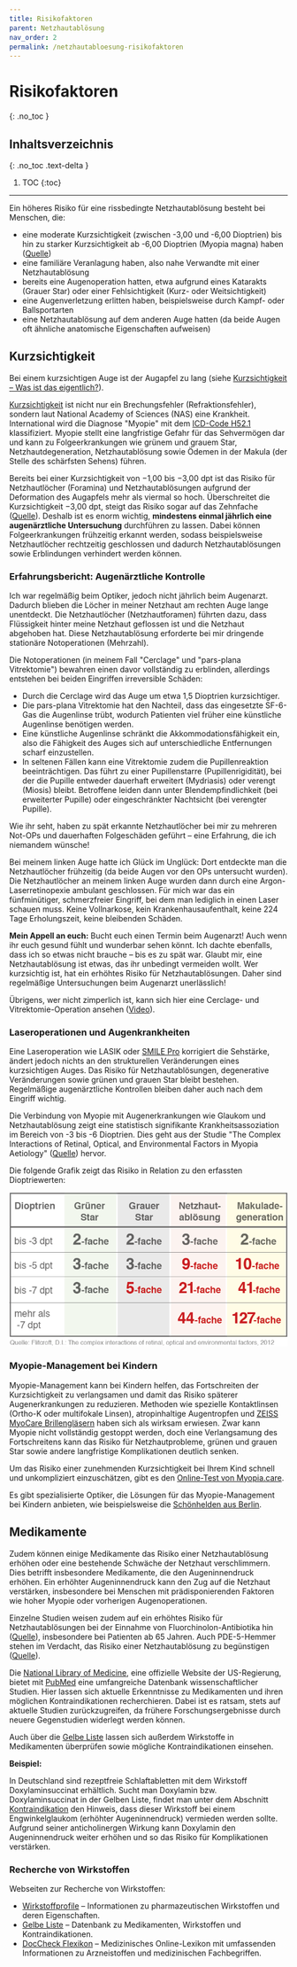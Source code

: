 ```yaml
---
title: Risikofaktoren
parent: Netzhautablösung
nav_order: 2
permalink: /netzhautabloesung-risikofaktoren
---
```


# Risikofaktoren
{: .no_toc }

## Inhaltsverzeichnis
{: .no_toc .text-delta }

1. TOC
{:toc}

---

Ein höheres Risiko für eine rissbedingte Netzhautablösung besteht bei Menschen, die:

- eine moderate Kurzsichtigkeit (zwischen -3,00 und -6,00 Dioptrien) bis hin zu starker Kurzsichtigkeit ab -6,00 Dioptrien (Myopia magna) haben ([Quelle](https://www.augenaerzte-in-duesseldorf.de/myopie/formen-und-komplikationen/))
- eine familiäre Veranlagung haben, also nahe Verwandte mit einer Netzhautablösung
- bereits eine Augenoperation hatten, etwa aufgrund eines Katarakts (Grauer Star) oder einer Fehlsichtigkeit (Kurz- oder Weitsichtigkeit)
- eine Augenverletzung erlitten haben, beispielsweise durch Kampf- oder Ballsportarten
- eine Netzhautablösung auf dem anderen Auge hatten (da beide Augen oft ähnliche anatomische Eigenschaften aufweisen)

## Kurzsichtigkeit

Bei einem kurzsichtigen Auge ist der Augapfel zu lang (siehe [Kurzsichtigkeit – Was ist das eigentlich?](https://www.youtube.com/watch?v=1wDUsoIdkHg)). 

[Kurzsichtigkeit](https://gesund.bund.de/kurzsichtigkeit) ist nicht nur ein Brechungsfehler (Refraktionsfehler), sondern laut National Academy of Sciences (NAS) eine Krankheit. International wird die Diagnose "Myopie" mit dem [ICD-Code H52.1](https://gesund.bund.de/icd-code-suche/h52-1) klassifiziert. Myopie stellt eine langfristige Gefahr für das Sehvermögen dar und kann zu Folgeerkrankungen wie grünem und grauem Star, Netzhautdegeneration, Netzhautablösung sowie Ödemen in der Makula (der Stelle des schärfsten Sehens) führen. 

Bereits bei einer Kurzsichtigkeit von −1,00 bis −3,00 dpt ist das Risiko für Netzhautlöcher (Foramina) und Netzhautablösungen aufgrund der Deformation des Augapfels mehr als viermal so hoch. Überschreitet die Kurzsichtigkeit −3,00 dpt, steigt das Risiko sogar auf das Zehnfache ([Quelle](https://pubmed.ncbi.nlm.nih.gov/8484366/)). Deshalb ist es enorm wichtig, **mindestens einmal jährlich eine augenärztliche Untersuchung** durchführen zu lassen. Dabei können Folgeerkrankungen frühzeitig erkannt werden, sodass beispielsweise Netzhautlöcher rechtzeitig geschlossen und dadurch Netzhautablösungen sowie Erblindungen verhindert werden können.

### Erfahrungsbericht: Augenärztliche Kontrolle

Ich war regelmäßig beim Optiker, jedoch nicht jährlich beim Augenarzt. Dadurch blieben die Löcher in meiner Netzhaut am rechten Auge lange unentdeckt. Die Netzhautlöcher (Netzhautforamen) führten dazu, dass Flüssigkeit hinter meine Netzhaut geflossen ist und die Netzhaut abgehoben hat. Diese Netzhautablösung erforderte bei mir dringende stationäre Notoperationen (Mehrzahl).

Die Notoperationen (in meinem Fall "Cerclage" und "pars-plana Vitrektomie") bewahren einen davor vollständig zu erblinden, allerdings entstehen bei beiden Eingriffen irreversible Schäden:

- Durch die Cerclage wird das Auge um etwa 1,5 Dioptrien kurzsichtiger.
- Die pars-plana Vitrektomie hat den Nachteil, dass das eingesetzte SF-6-Gas die Augenlinse trübt, wodurch Patienten viel früher eine künstliche Augenlinse benötigen werden.
- Eine künstliche Augenlinse schränkt die Akkommodationsfähigkeit ein, also die Fähigkeit des Auges sich auf unterschiedliche Entfernungen scharf einzustellen.
- In seltenen Fällen kann eine Vitrektomie zudem die Pupillenreaktion beeinträchtigen. Das führt zu einer Pupillenstarre (Pupillenrigidität), bei der die Pupille entweder dauerhaft erweitert (Mydriasis) oder verengt (Miosis) bleibt. Betroffene leiden dann unter Blendempfindlichkeit (bei erweiterter Pupille) oder eingeschränkter Nachtsicht (bei verengter Pupille).

Wie ihr seht, haben zu spät erkannte Netzhautlöcher bei mir zu mehreren Not-OPs und dauerhaften Folgeschäden geführt – eine Erfahrung, die ich niemandem wünsche!

Bei meinem linken Auge hatte ich Glück im Unglück: Dort entdeckte man die Netzhautlöcher frühzeitig (da beide Augen vor den OPs untersucht wurden). Die Netzhautlöcher an meinem linken Auge wurden dann durch eine Argon-Laserretinopexie ambulant geschlossen. Für mich war das ein fünfminütiger, schmerzfreier Eingriff, bei dem man lediglich in einen Laser schauen muss. Keine Vollnarkose, kein Krankenhausaufenthalt, keine 224 Tage Erholungszeit, keine bleibenden Schäden.

**Mein Appell an euch:**
Bucht euch einen Termin beim Augenarzt! Auch wenn ihr euch gesund fühlt und wunderbar sehen könnt. Ich dachte ebenfalls, dass ich so etwas nicht brauche – bis es zu spät war. Glaubt mir, eine Netzhautablösung ist etwas, das ihr unbedingt vermeiden wollt. Wer kurzsichtig ist, hat ein erhöhtes Risiko für Netzhautablösungen. Daher sind regelmäßige Untersuchungen beim Augenarzt unerlässlich!

Übrigens, wer nicht zimperlich ist, kann sich hier eine Cerclage- und Vitrektomie-Operation ansehen ([Video](https://www.youtube.com/watch?v=CiPcvqyJzl4)).

### Laseroperationen und Augenkrankheiten

Eine Laseroperation wie LASIK oder [SMILE Pro](https://www.youtube.com/watch?v=L5VKnHpObUM) korrigiert die Sehstärke, ändert jedoch nichts an den strukturellen Veränderungen eines kurzsichtigen Auges. Das Risiko für Netzhautablösungen, degenerative Veränderungen sowie grünen und grauen Star bleibt bestehen. Regelmäßige augenärztliche Kontrollen bleiben daher auch nach dem Eingriff wichtig.

Die Verbindung von Myopie mit Augenerkrankungen wie Glaukom und Netzhautablösung zeigt eine statistisch signifikante Krankheitsassoziation im Bereich von -3 bis -6 Dioptrien. Dies geht aus der Studie "The Complex Interactions of Retinal, Optical, and Environmental Factors in Myopia Aetiology" ([Quelle](https://pubmed.ncbi.nlm.nih.gov/22772022/)) hervor. 

Die folgende Grafik zeigt das Risiko in Relation zu den erfassten Dioptriewerten:

![Erkrankungsrisiko bei Myopie](./photos/erkrankungsrisiko-bei-myopie.png)

### Myopie-Management bei Kindern 

Myopie-Management kann bei Kindern helfen, das Fortschreiten der Kurzsichtigkeit zu verlangsamen und damit das Risiko späterer Augenerkrankungen zu reduzieren. Methoden wie spezielle Kontaktlinsen (Ortho-K oder multifokale Linsen), atropinhaltige Augentropfen und [ZEISS MyoCare Brillengläsern](https://www.zeiss.de/vision-care/fuer-augenoptiker/brillenglaeser/brillenglaeser-fuer-jeden-bedarf/das-neue-brillenglasdesign-um-die-fortschreitende-kurzsichtigkeit-myopie-bei-kindern-einzudaemmen.html) haben sich als wirksam erwiesen. Zwar kann Myopie nicht vollständig gestoppt werden, doch eine Verlangsamung des Fortschreitens kann das Risiko für Netzhautprobleme, grünen und grauen Star sowie andere langfristige Komplikationen deutlich senken.

Um das Risiko einer zunehmenden Kurzsichtigkeit bei Ihrem Kind schnell und unkompliziert einzuschätzen, gibt es den [Online-Test von Myopia.care](https://www.myopia.care/myopia_test).

Es gibt spezialisierte Optiker, die Lösungen für das Myopie-Management bei Kindern anbieten, wie beispielsweise die [Schönhelden aus Berlin](https://schoenhelden.de/).

## Medikamente

Zudem können einige Medikamente das Risiko einer Netzhautablösung erhöhen oder eine bestehende Schwäche der Netzhaut verschlimmern. Dies betrifft insbesondere Medikamente, die den Augeninnendruck erhöhen. Ein erhöhter Augeninnendruck kann den Zug auf die Netzhaut verstärken, insbesondere bei Menschen mit prädisponierenden Faktoren wie hoher Myopie oder vorherigen Augenoperationen.

Einzelne Studien weisen zudem auf ein erhöhtes Risiko für Netzhautablösungen bei der Einnahme von Fluorchinolon-Antibiotika hin ([Quelle](https://pubmed.ncbi.nlm.nih.gov/26582407/)), insbesondere bei Patienten ab 65 Jahren. Auch PDE-5-Hemmer stehen im Verdacht, das Risiko einer Netzhautablösung zu begünstigen ([Quelle](https://pmc.ncbi.nlm.nih.gov/articles/PMC8990352/)).

Die [National Library of Medicine](https://www.ncbi.nlm.nih.gov/), eine offizielle Website der US-Regierung, bietet mit [PubMed](https://pubmed.ncbi.nlm.nih.gov/) eine umfangreiche Datenbank wissenschaftlicher Studien. Hier lassen sich aktuelle Erkenntnisse zu Medikamenten und ihren möglichen Kontraindikationen recherchieren. Dabei ist es ratsam, stets auf aktuelle Studien zurückzugreifen, da frühere Forschungsergebnisse durch neuere Gegenstudien widerlegt werden können.

Auch über die [Gelbe Liste](https://www.gelbe-liste.de/) lassen sich außerdem Wirkstoffe in Medikamenten überprüfen sowie mögliche Kontraindikationen einsehen.

**Beispiel:**

In Deutschland sind rezeptfreie Schlaftabletten mit dem Wirkstoff Doxylaminsuccinat erhältlich. Sucht man Doxylamin bzw. Doxylaminsuccinat in der Gelben Liste, findet man unter dem Abschnitt [Kontraindikation](https://www.gelbe-liste.de/wirkstoffe/Doxylamin_21690#Kontraindikation) den Hinweis, dass dieser Wirkstoff bei einem Engwinkelglaukom (erhöhter Augeninnendruck) vermieden werden sollte. Aufgrund seiner anticholinergen Wirkung kann Doxylamin den Augeninnendruck weiter erhöhen und so das Risiko für Komplikationen verstärken.

### Recherche von Wirkstoffen

Webseiten zur Recherche von Wirkstoffen:

- [Wirkstoffprofile](https://www.wirkstoffprofile.de/) – Informationen zu pharmazeutischen Wirkstoffen und deren Eigenschaften.  
- [Gelbe Liste](https://www.gelbe-liste.de/wirkstoffe/) – Datenbank zu Medikamenten, Wirkstoffen und Kontraindikationen.  
- [DocCheck Flexikon](https://flexikon.doccheck.com/) – Medizinisches Online-Lexikon mit umfassenden Informationen zu Arzneistoffen und medizinischen Fachbegriffen.  
